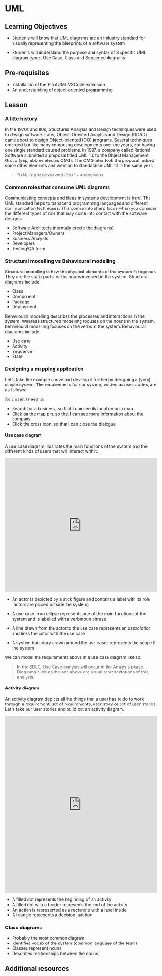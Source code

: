 # UML

## Learning Objectives

- Students will know that UML diagrams are an industry standard for visually representing the blueprints of a software system

- Students will understand the purpose and syntax of 3 specific UML diagram types, Use Case, Class and Sequence diagrams

## Pre-requisites

- Installation of the PlantUML VSCode extension
- An understanding of object-oriented programming

## Lesson

### A litte history

In the 1970s and 80s, Structured Analysis and Design techniques were used to design software. Later, Object-Oriented Anaylsis and Design (OOAD) came about to design Object-oriented (OO) programs. Several techniques emerged but like many computing developments over the years, not having one single standard caused problems. In 1997, a company called Rational Software submitted a proposal titled UML 1.0 to the Object Management Group (yep, abbreviated as OMG). The OMG later took the proposal, added some other elements and went on to standardise UML 1.1 in the same year.

> _"UML is just boxes and lines"_ - Anonymous

### Common roles that consume UML diagrams

Communicating concepts and ideas in systems development is hard. The UML standard helps to transcend programming languages and different communication techniques. This comes into sharp focus when you consider the different types of role that may come into contact with the software designs:

- Software Architects (normally create the diagrams)
- Project Managers/Owners
- Business Analysts
- Developers
- Testing/QA team

### Structural modelling vs Behavioural modelling

Structural modelling is how the physical elements of the system fit together. They are the static parts, or the nouns involved in the system. Structural diagrams include:

- Class
- Component
- Package
- Deployment

Behavioural modelling describes the processes and interactions in the system. Whereas structured modelling focuses on the nouns in the system, behavioural modelling focuses on the verbs in the system. Behavioural diagrams include:

- Use case
- Activity
- Sequence
- State

### Designing a mapping application

Let's take the example above and develop it further by designing a (very) simple system. The requirements for our system, written as user stories, are as follows:

As a user, I need to:

- Search for a business, so that I can see its location on a map
- Click on the map pin, so that I can see more information about the company
- Click the cross icon, so that I can close the dialogue

#### Use case diagram

A use case diagram illustrates the main functions of the system and the different kinds of users that will interact with it.

<iframe frameborder="0" style="width:100%;height:443px;" src="https://viewer.diagrams.net/?highlight=0000ff&edit=_blank&layers=1&nav=1&title=usecase_map.drawio#RzVfLbuMgFP2aLDvyIw932SZtZ9FK1WSkeeyIubVRMFgYJ%2FF8%2FVzH2LGN0zZVH1kZDvgC51wOMPLnye5OkTR%2BkBT4yHPobuQvRp7n%2BtMZfkqkqJCZP66ASDFqOh2AJfsHBnQMmjMKWaejlpJrlnbBUAoBoe5gRCm57XZ7krw7akoisIBlSLiN%2FmJUxxUaTJwD%2Fh1YFNcju45pSUjd2QBZTKjctiD%2FZuTPlZS6KiW7OfCSvJqX6r%2FbI63NxBQI%2FZofFhfF%2BhbuxWyy%2BDn9m8abeC0vTJQN4blZ8DzPtExAmUnromYC55%2BWxTzhV6GWauRfb0BphlzdkxXwR5kxzaTALiupMUarwxVnUdmgZYporBOOFReLMtecCZg36jkI2iurp4nhYNeCzErvAGesVYFd6tZaIJN2XmDq24OIvoHiln5TgxGTNlET%2BcAsFgy5JxA9sYheAlFhjNiqnLcgCViUY1zMc6xcb2OmYZmSsGzZ4lbr0vgOjPk9xlzfZsz1BigLPoqyqUWZTZCgV%2BUmx5qQArqkIBeq%2BF3m1DfnMqiBP3sgQBsywGJn0q6qFe3aIyiGi8Hd8EJmaqIi0C%2FrD7RjN7YaLbYnA2TXmAJONNt0TWpIATPCo2Q440bsxl7726MOkclchWD%2BaptKL1A%2Fa5rAdaCKGCvQPiGaZb89R2a2f3EWrvf%2Bm5ZSMXFWu2rIhz53VwUDjElko2aMMsJllJ%2BXGY2%2F3Ixc%2B6Q8zY3ebh3BWVtHI9XJ1jE9ovEnWYfrfZmis%2FNW1J2%2BUdFxP9DnKuq9QtFsyxJO9lJmOB1tXhzvdO30%2Bpco1%2FYt3xmQcuw9Y1xmuB94QyYi4nDaeEOZM%2B6NRjjecQTRgBdyQbMPEce%2Bzj3sD5xsfw9mIirLRaYhsURD9nV372VayTU%2BG3j5Dqn35hPjvAcR8%2FDg8KQH3iMJo5QfO9JUyQXQj8uOy4FDbTag1nO5ceRQw%2BrhZVlJeHif%2Bzf%2FAQ%3D%3D"></iframe>

- An actor is depicted by a stick figure and contains a label with its role (actors are placed outside the system)

- A use case in an ellipse represents one of the main functions of the system and is labelled with a verb/noun phrase

- A line drawn from the actor to the use case represents an _association_ and links the actor with the use case

- A system boundary drawn around the use cases represents the scope if the system

We can model the requirements above in a use case diagram like so:

> In the SDLC, Use Case analysis will occur in the Analysis phase. Diagrams such as the one above are visual representations of this analysis.

#### Activity diagram

An activity diagram depicts all the things that a user has to do to work through a requirement, set of requirements, user story or set of user stories. Let's take our user stories and build out an activity diagram.

<iframe frameborder="0" style="width:100%;height:583px;" src="https://viewer.diagrams.net/?highlight=0000ff&edit=_blank&layers=1&nav=1&title=activity_diagram.drawio#R5Vlde9smFP41vqwfSejDuUydrlv7dNuzrFtzSSVssWChIVzb%2B%2FUDCSQByqy4iu21uXDEAR3gPe%2F5AM3AcrN%2Fy2CZf6AZIrPAy%2FYzcDcLgiSMxK8UHBpB6CeNYM1w1oj8TnCP%2F0FK6CnpFmeoMgZySgnHpSlMaVGglBsyyBjdmcNWlJizlnCNHMF9Cokr%2FRNnPFdSP77pOn5EeJ2rqRdB3HR8hunjmtFtoeabBWBV%2FzXdG6h1qY1WOczoricCb2ZgySjlzdNmv0REQqtha9774Ynedt0MFXzMC8Xyrz8%2BgXcffwn44uGnD%2BXv7%2F3tq1gt7gskWwXIPYIszeUGD%2BKngBskdBKaQo5pobbCDxq%2BGgAkp%2FBn4PUuxxzdlzCVvTvBFyHL%2BYaobjUXYhztn9yF32IjKIfoBnEmF6JeCBLFt4OmkdrBrmc8DXnes5veKVR8WbeqO8zEg4LtORD6DoQOSqjIbiVXRSslsKpwagKD9ph%2FEs%2FePFKth17Pndy7pxsH3SjE6nsvyeZDv697rW7p95rFocxxC8sEwg8hWyN%2BlD2urXq2iAZMoWUMEUGqL%2BY6huyjZviVYrHClgoAmFQILQtXdMtSpF7qO4alJ9QUOlj00YoaHBxFNVvaXX8FgYLjBGI53XzeVmdxMRD488CEtg1iPcsGyTxybWsbYTo3CwdQiomY9vWK1ubs4Ir%2F3lLd8aqqU86tGOB75b7rFE9r%2Bf9nWlOx2hJeaY1ihY3SZohjDgEuN3GvOKOPaEkJZUJS0ALJ%2BTEhlggSvC5Ek6CV1CANhUUyulXiDc4yOcmgmbtY601k6cRkfpuUe2YOBxzYdpDpjHzzrFiqMHXofzy4XSpmhaGF%2BMlBy1Lkg%2FMGreR5Wc%2B1lE55fi%2FhdelvOOWNT10NjEeD7sVSV2TRwK5OTqWBw6eXpsGI3HW0%2BNGFjG%2BUMV1V860XMkd9eSwbIkvRzZnJEE9AhqushI%2BHE28s0y4bdxZWuPBOZJpde7eVwxGqCdvDQ29YKQdU%2F7Fgax7%2FxjjkiodG47Q8ThweLwlOH%2BtTfSkZgq%2FvIAwGSvTzHoSTxWXcf%2FKqYIQbNxS5FjcGJ1eRwIoH584Yz6v3r5Ey18WE8NRC0rlMOXMhqfdhxFxaoauOuS1IF4u5i5e6FflNX4h4q%2FqK%2Bzu7GLGPVYlr6LNejCyiCQJlWyZf7Jy1WFw0WIJwHseGYaPTC2BXl%2B3lLx0yxxy3CMFl9ZTf9MgBq7L5urbCe%2BlJhovOAuDVf1NdMAdzq6yPHPcKBi6XtWx693Ir%2Fv8LlCaQ0UCgGkpILxeoxhwCJkFS5Y0MMzFGfpoEd8J55aanAdbMAFHsUhQMAGtf3YwAVjS7r8BNcOi%2BtIM3%2FwI%3D"></iframe>

- A filled dot represents the beginning of an activity
- A filled dot with a border represents the end of the actvity
- An action is represented as a rectangle with a label inside
- A triangle represents a decision junction

### Class diagrams

- Probably the most common diagram
- Identifies vocab of the system (common language of the team)
- Classes represent nouns
- Describes relationships between the nouns

## Additional resources
